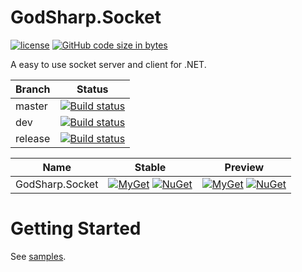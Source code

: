 # GodSharp.Socket

[![license][li]][l] [![GitHub code size in bytes][si]][0]

A easy to use socket server and client for .NET.

|Branch|Status|
|---|---|
|master|[![Build status](https://ci.appveyor.com/api/projects/status/xfg3uf232fdrgtib/branch/master?svg=true&style=flat-square)](https://ci.appveyor.com/project/seayxu/godsharp-socket/branch/master)|
|dev|[![Build status](https://ci.appveyor.com/api/projects/status/xfg3uf232fdrgtib/branch/dev?svg=true)](https://ci.appveyor.com/project/seayxu/godsharp-socket/branch/dev)|
|release|[![Build status](https://ci.appveyor.com/api/projects/status/xfg3uf232fdrgtib/branch/release?svg=true)](https://ci.appveyor.com/project/seayxu/godsharp-socket/branch/release)|

|Name|Stable|Preview|
|---|:---:|:---:|
|GodSharp.Socket| [![MyGet][mi1]][m1] [![NuGet][ni1]][n1] | [![MyGet][mi2]][m1] [![NuGet][ni2]][n1] |

# Getting Started

See [samples](./src/samples).

[0]: https://github.com/godsharp/GodSharp.Socket
[si]: https://img.shields.io/github/languages/code-size/godsharp/GodSharp.Socket.svg?style=flat-square

[li]: https://img.shields.io/badge/license-MIT-blue.svg?label=license&style=flat-square
[l]: https://github.com/godsharp/GodSharp.Socket/blob/master/LICENSE

[m1]: https://www.myget.org/Package/Details/godsharp?packageType=nuget&packageId=GodSharp.Socket

[mi1]: https://img.shields.io/myget/godsharp/v/GodSharp.Socket.svg?label=myget&style=flat-square
[mi2]: https://img.shields.io/myget/godsharp/vpre/GodSharp.Socket.svg?label=myget&style=flat-square

[n1]: https://www.nuget.org/packages/GodSharp.Socket

[ni1]: https://img.shields.io/nuget/v/GodSharp.Socket.svg?label=nuget&style=flat-square
[ni2]: https://img.shields.io/nuget/vpre/GodSharp.Socket.svg?label=nuget&style=flat-square